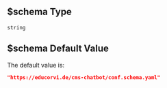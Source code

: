 ## $schema Type

`string`

## $schema Default Value

The default value is:

```json
"https://educorvi.de/cms-chatbot/conf.schema.yaml"
```
